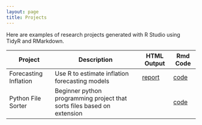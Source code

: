 ```yaml
---
layout: page
title: Projects
---
```


Here are examples of research projects generated with R Studio using TidyR and RMarkdown.

Project | Description | HTML Output | Rmd Code
--- | --- | --- | ---
Forecasting Inflation | Use R to estimate inflation forecasting models | [report](https://scannon2k.github.io/report.Rmd) | [code](https://github.com/scannon2k/inflation-forecasting)
Python File Sorter | Beginner python programming project that sorts files based on extension | | [code](https://github.com/scannon2k/python-sorter)
